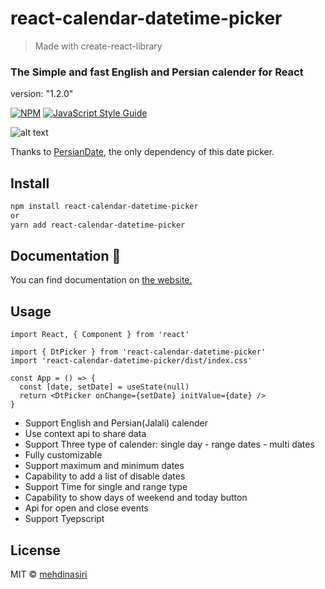 # react-calendar-datetime-picker

> Made with create-react-library

### The Simple and fast English and Persian calender for React

version: "1.2.0"

[![NPM](https://img.shields.io/npm/v/react-calendar-datetime-picker.svg)](https://www.npmjs.com/package/react-calendar-datetime-picker) [![JavaScript Style Guide](https://img.shields.io/badge/code_style-standard-brightgreen.svg)](https://standardjs.com)

![alt text](./website/public/image/react-calendar-datetime-picker.jpg?raw=true)

Thanks to [PersianDate](https://github.com/babakhani/PersianDate), the only dependency of this date picker.

## Install

```bash
npm install react-calendar-datetime-picker
or
yarn add react-calendar-datetime-picker

```

## Documentation 📄

You can find documentation on [the website.](https://mmehdinasiri.github.io/react-calendar-datetime-picker/)

## Usage

```tsx
import React, { Component } from 'react'

import { DtPicker } from 'react-calendar-datetime-picker'
import 'react-calendar-datetime-picker/dist/index.css'

const App = () => {
  const [date, setDate] = useState(null)
  return <DtPicker onChange={setDate} initValue={date} />
}
```

- Support English and Persian(Jalali) calender
- Use context api to share data
- Support Three type of calender: single day - range dates - multi dates
- Fully customizable
- Support maximum and minimum dates
- Capability to add a list of disable dates
- Support Time for single and range type
- Capability to show days of weekend and today button
- Api for open and close events
- Support Tyepscript

## License

MIT © [mehdinasiri](https://github.com/mehdinasiri)
